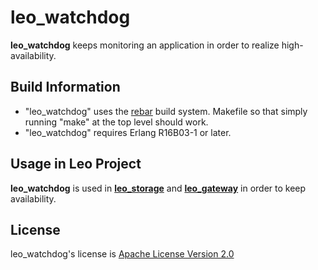 leo_watchdog
============

**leo_watchdog** keeps monitoring an application in order to realize high-availability.

## Build Information

* "leo_watchdog" uses the [rebar](https://github.com/rebar/rebar) build system. Makefile so that simply running "make" at the top level should work.
* "leo_watchdog" requires Erlang R16B03-1 or later.

## Usage in Leo Project

**leo_watchdog** is used in [**leo_storage**](https://github.com/leo-project/leo_storage) and [**leo_gateway**](https://github.com/leo-project/leo_gateway) in order to keep availability.

## License

leo_watchdog's license is [Apache License Version 2.0](http://www.apache.org/licenses/LICENSE-2.0.html)

